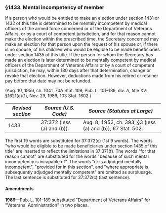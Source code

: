 ### §1433. Mental incompetency of member ###

If a person who would be entitled to make an election under section 1431 or 1432 of this title is determined to be mentally incompetent by medical officers of the armed force concerned or of the Department of Veterans Affairs, or by a court of competent jurisdiction, and for that reason cannot make the election within the prescribed time, the Secretary concerned may make an election for that person upon the request of his spouse or, if there is no spouse, of his children who would be eligible to be made beneficiaries under section 1435 of this title. If the person for whom the Secretary has made an election is later determined to be mentally competent by medical officers of the Department of Veterans Affairs or by a court of competent jurisdiction, he may, within 180 days after that determination, change or revoke that election. However, deductions made from his retired or retainer pay before that date may not be refunded.

(Aug. 10, 1956, ch. 1041, 70A Stat. 109; Pub. L. 101–189, div. A, title XVI, §1621(a)(1), Nov. 29, 1989, 103 Stat. 1602.)

|*Revised section*|   *Source (U.S. Code)*   |               *Source (Statutes at Large)*                |
|-----------------|--------------------------|-----------------------------------------------------------|
|      1433       |37:372 (less (a) and (b)).|Aug. 8, 1953, ch. 393, §3 (less (a) and (b)), 67 Stat. 502.|

The first 19 words are substituted for 37:372(c) (1st 9 words). The words "who would be eligible to be made beneficiaries under section 1435 of this title" are inserted to reflect the limitations in 37:371(f). The words "for that reason cannot" are substituted for the words "because of such mental incompetency is incapable of". The words "or is adjudged mentally incompetent", "provided for in this section", and "where appropriate is subsequently adjudged mentally competent" are omitted as surplusage. The last sentence is substituted for 37:372(c) (last sentence).

#### Amendments ####

**1989**—Pub. L. 101–189 substituted "Department of Veterans Affairs" for "Veterans' Administration" in two places.